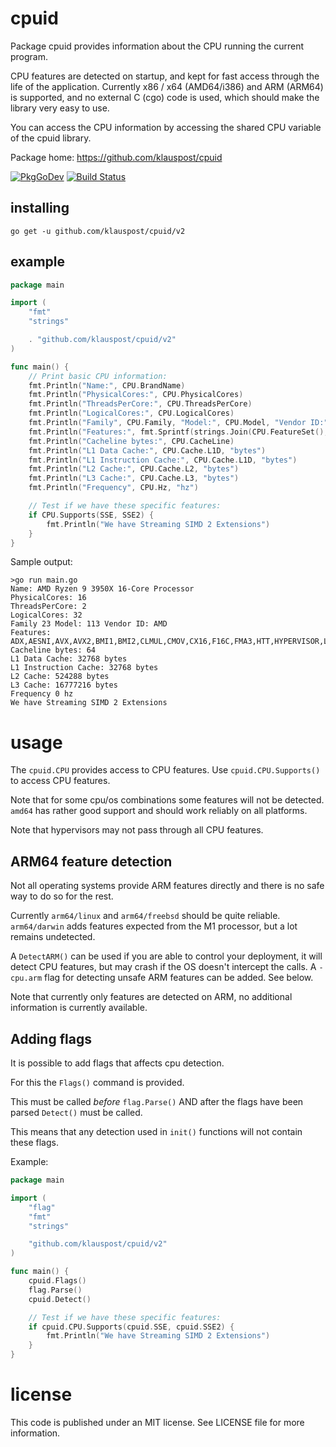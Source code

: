 # cpuid
Package cpuid provides information about the CPU running the current program.

CPU features are detected on startup, and kept for fast access through the life of the application.
Currently x86 / x64 (AMD64/i386) and ARM (ARM64) is supported, and no external C (cgo) code is used, which should make the library very easy to use.

You can access the CPU information by accessing the shared CPU variable of the cpuid library.

Package home: https://github.com/klauspost/cpuid

[![PkgGoDev](https://pkg.go.dev/badge/github.com/klauspost/cpuid)](https://pkg.go.dev/github.com/klauspost/cpuid)
[![Build Status][3]][4]

[3]: https://travis-ci.org/klauspost/cpuid.svg?branch=master
[4]: https://travis-ci.org/klauspost/cpuid

## installing

`go get -u github.com/klauspost/cpuid/v2`

## example

```Go
package main

import (
	"fmt"
	"strings"

	. "github.com/klauspost/cpuid/v2"
)

func main() {
	// Print basic CPU information:
	fmt.Println("Name:", CPU.BrandName)
	fmt.Println("PhysicalCores:", CPU.PhysicalCores)
	fmt.Println("ThreadsPerCore:", CPU.ThreadsPerCore)
	fmt.Println("LogicalCores:", CPU.LogicalCores)
	fmt.Println("Family", CPU.Family, "Model:", CPU.Model, "Vendor ID:", CPU.VendorID)
	fmt.Println("Features:", fmt.Sprintf(strings.Join(CPU.FeatureSet(), ",")))
	fmt.Println("Cacheline bytes:", CPU.CacheLine)
	fmt.Println("L1 Data Cache:", CPU.Cache.L1D, "bytes")
	fmt.Println("L1 Instruction Cache:", CPU.Cache.L1D, "bytes")
	fmt.Println("L2 Cache:", CPU.Cache.L2, "bytes")
	fmt.Println("L3 Cache:", CPU.Cache.L3, "bytes")
	fmt.Println("Frequency", CPU.Hz, "hz")

	// Test if we have these specific features:
	if CPU.Supports(SSE, SSE2) {
		fmt.Println("We have Streaming SIMD 2 Extensions")
	}
}
```

Sample output:
```
>go run main.go
Name: AMD Ryzen 9 3950X 16-Core Processor
PhysicalCores: 16
ThreadsPerCore: 2
LogicalCores: 32
Family 23 Model: 113 Vendor ID: AMD
Features: ADX,AESNI,AVX,AVX2,BMI1,BMI2,CLMUL,CMOV,CX16,F16C,FMA3,HTT,HYPERVISOR,LZCNT,MMX,MMXEXT,NX,POPCNT,RDRAND,RDSEED,RDTSCP,SHA,SSE,SSE2,SSE3,SSE4,SSE42,SSE4A,SSSE3
Cacheline bytes: 64
L1 Data Cache: 32768 bytes
L1 Instruction Cache: 32768 bytes
L2 Cache: 524288 bytes
L3 Cache: 16777216 bytes
Frequency 0 hz
We have Streaming SIMD 2 Extensions
```

# usage

The `cpuid.CPU` provides access to CPU features. Use `cpuid.CPU.Supports()` to access CPU features.

Note that for some cpu/os combinations some features will not be detected.
`amd64` has rather good support and should work reliably on all platforms.

Note that hypervisors may not pass through all CPU features.

## ARM64 feature detection

Not all operating systems provide ARM features directly 
and there is no safe way to do so for the rest.

Currently `arm64/linux` and `arm64/freebsd` should be quite reliable. 
`arm64/darwin` adds features expected from the M1 processor, but a lot remains undetected.

A `DetectARM()` can be used if you are able to control your deployment,
it will detect CPU features, but may crash if the OS doesn't intercept the calls.
A `-cpu.arm` flag for detecting unsafe ARM features can be added. See below.
 
Note that currently only features are detected on ARM, 
no additional information is currently available. 

## Adding flags

It is possible to add flags that affects cpu detection.

For this the `Flags()` command is provided.

This must be called *before* `flag.Parse()` AND after the flags have been parsed `Detect()` must be called.

This means that any detection used in `init()` functions will not contain these flags.

Example:

```Go
package main

import (
	"flag"
	"fmt"
	"strings"

	"github.com/klauspost/cpuid/v2"
)

func main() {
	cpuid.Flags()
	flag.Parse()
	cpuid.Detect()

	// Test if we have these specific features:
	if cpuid.CPU.Supports(cpuid.SSE, cpuid.SSE2) {
		fmt.Println("We have Streaming SIMD 2 Extensions")
	}
}
```

# license

This code is published under an MIT license. See LICENSE file for more information.
